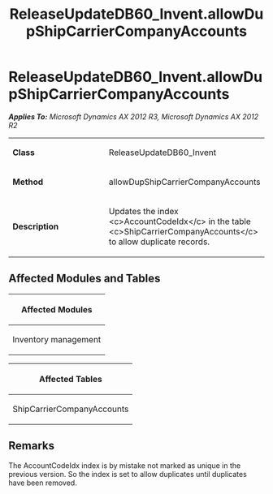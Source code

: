 ﻿---
title: ReleaseUpdateDB60_Invent.allowDupShipCarrierCompanyAccounts
TOCTitle: ReleaseUpdateDB60_Invent.allowDupShipCarrierCompanyAccounts
ms:assetid: a7fddf06-08ef-b982-dee8-c1957fa8ae5e
ms:mtpsurl: https://msdn.microsoft.com/en-us/library/JJ686381(v=AX.60)
ms:contentKeyID: 49710337
ms.date: 05/18/2015
mtps_version: v=AX.60
---

# ReleaseUpdateDB60\_Invent.allowDupShipCarrierCompanyAccounts 


_**Applies To:** Microsoft Dynamics AX 2012 R3, Microsoft Dynamics AX 2012 R2_

<table>
<colgroup>
<col style="width: 50%" />
<col style="width: 50%" />
</colgroup>
<tbody>
<tr class="odd">
<td><p><strong>Class</strong></p></td>
<td><p>ReleaseUpdateDB60_Invent</p></td>
</tr>
<tr class="even">
<td><p><strong>Method</strong></p></td>
<td><p>allowDupShipCarrierCompanyAccounts</p></td>
</tr>
<tr class="odd">
<td><p><strong>Description</strong></p></td>
<td><p>Updates the index &lt;c&gt;AccountCodeIdx&lt;/c&gt; in the table &lt;c&gt;ShipCarrierCompanyAccounts&lt;/c&gt; to allow duplicate records.</p></td>
</tr>
</tbody>
</table>


## Affected Modules and Tables

<table>
<colgroup>
<col style="width: 100%" />
</colgroup>
<thead>
<tr class="header">
<th><p>Affected Modules</p></th>
</tr>
</thead>
<tbody>
<tr class="odd">
<td><p>Inventory management</p></td>
</tr>
</tbody>
</table>


<table>
<colgroup>
<col style="width: 100%" />
</colgroup>
<thead>
<tr class="header">
<th><p>Affected Tables</p></th>
</tr>
</thead>
<tbody>
<tr class="odd">
<td><p>ShipCarrierCompanyAccounts</p></td>
</tr>
</tbody>
</table>


## Remarks

The AccountCodeIdx index is by mistake not marked as unique in the previous version. So the index is set to allow duplicates until duplicates have been removed.

  


